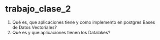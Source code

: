 # trabajo_clase_2
1) Qué es, que aplicaciones tiene y como implemento en postgres Bases de Datos Vectoriales?
2) Qué es y que aplicaciones tienen los Datalakes?
